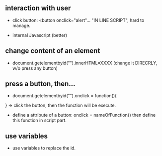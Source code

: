 ## interaction with user

- click button:
<button onclick="alert"...
"IN LINE SCRIPT", hard to manage.

- internal Javascript (better)
<body>
  <script type="text/javascript">
  XXXXXXX
  </script>


## change content of an element
- document.getelementbyid("").innerHTML=XXXX
(change it DIRECRLY, w/o press any button)

## press a button, then...
- document.getelementbyid("").onclick = function(){

}
  => click the button, then the function will be execute.

- define a attribute of a button: onclick = nameOfFunction{)
 then define this function in script part.
 
 ## use variables
 - use variables to replace the id.
 
